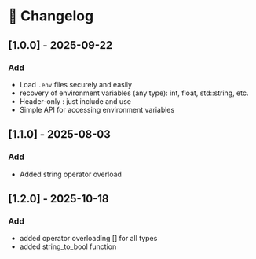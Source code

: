# 📜 Changelog

## [1.0.0] - 2025-09-22
### Add
- Load `.env` files securely and easily
- recovery of environment variables (any type): int, float, std::string, etc.
- Header-only : just include and use
- Simple API for accessing environment variables

## [1.1.0] - 2025-08-03
### Add
- Added string operator overload

## [1.2.0] - 2025-10-18
### Add

- added operator overloading [] for all types
- added string_to_bool function